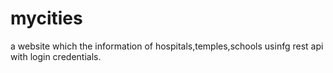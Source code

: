 # mycities
a website which the information of hospitals,temples,schools usinfg rest api with login credentials.
